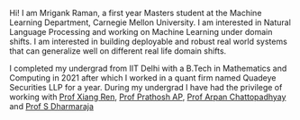 Hi! I am Mrigank Raman, a first year Masters student at the Machine Learning Department, Carnegie Mellon University. I am interested in Natural Language Processing and working on Machine Learning under domain shifts. I am interested in building deployable and robust real world systems that can generalize well on different real life domain shifts.

I completed my undergrad from IIT Delhi with a B.Tech in Mathematics and Computing in 2021 after which I worked in a quant firm named Quadeye Securities LLP for a year. During my undergrad I have had the privilege of working with [Prof Xiang Ren](https://shanzhenren.github.io/), [Prof Prathosh AP](https://sites.google.com/view/prathosh/home?authuser=0), [Prof Arpan Chattopadhyay](https://sites.google.com/site/arpanchattop/home?authuser=0) and [Prof S Dharmaraja](https://web.iitd.ac.in/~dharmar/)



